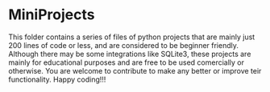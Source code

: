 # MiniProjects
This folder contains  a series of files of python projects that are mainly just 200 lines of code or less, and are considered to be beginner friendly. 
Although there may be some integrations like SQLite3, these projects are mainly for educational purposes and are free to be used comercially or otherwise. 
You are welcome to contribute to make any better or improve teir functionality. Happy coding!!!
